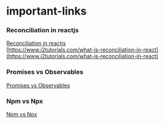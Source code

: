 # important-links

### Reconciliation in reactjs

[Reconciliation in reactjs](https://www.youtube.com/watch?v=osL7c1Ug7qo) <br>
[https://www.i2tutorials.com/what-is-reconciliation-in-react](https://www.i2tutorials.com/what-is-reconciliation-in-react)

### Promises vs Observables
[Promises vs Observables](https://www.youtube.com/watch?v=3rbikUwGf9Y&t=9s)

### Npm vs Npx
[Npm vs Npx](https://www.youtube.com/watch?v=i6CYgaV0YSw)
